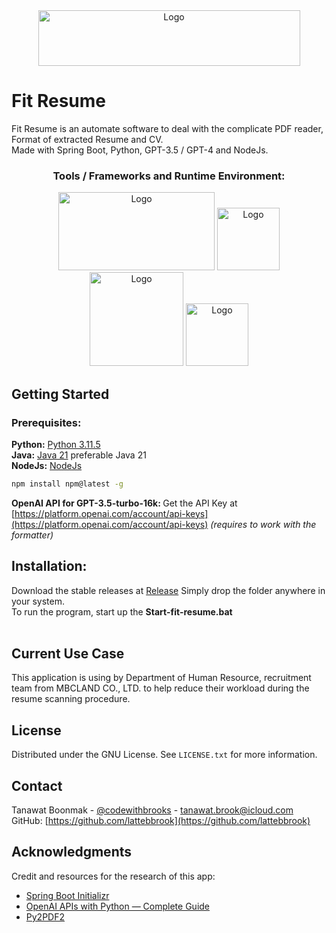 <!-- PROJECT LOGO -->
<div align="center">
  <a href="https://github.com/lattebbrook/fit-resume/blob/main/brand-logo.png">
    <img src="Frame-logo.png" alt="Logo" width="419" height="89">
  </a>
</div>

# Fit Resume
Fit Resume is an automate software to deal with the complicate PDF reader, Format of extracted Resume and CV. <br>Made with Spring Boot, Python, GPT-3.5 / GPT-4 and NodeJs.<br>

<div align="center">
    <h3>Tools / Frameworks and Runtime Environment: </h3>
    <img src="https://miro.medium.com/v2/resize:fit:600/1*V_Kow-0oz7yzfDLc_AMYcg.png" alt="Logo" width="250" height="125">
    <img src="https://upload.wikimedia.org/wikipedia/commons/thumb/c/c3/Python-logo-notext.svg/640px-Python-logo-notext.svg.png" alt="Logo" width="100" height="100">
    <img src="https://upload.wikimedia.org/wikipedia/commons/d/d9/Node.js_logo.svg" alt="Logo" width="150" height="150"">
    <img src="https://static-00.iconduck.com/assets.00/openai-icon-505x512-pr6amibw.png" alt="Logo" width="100" height="100">
</div>

<!-- GETTING STARTED -->
## Getting Started

### Prerequisites:

<b>Python:</b> <a href="">Python 3.11.5</a><br>
<b>Java:</b> <a href="">Java 21</a> preferable Java 21<br> 
<b>NodeJs:</b> <a href="">NodeJs</a><br>

  ```sh
  npm install npm@latest -g
  ```
<b> OpenAI API for GPT-3.5-turbo-16k: </b> Get the API Key at [https://platform.openai.com/account/api-keys](https://platform.openai.com/account/api-keys) <i>(requires to work with the formatter)</i>
## Installation:
Download the stable releases at <a href="https://github.com/lattebbrook/fit-resume/releases">Release</a>
Simply drop the folder anywhere in your system. <br>
To run the program, start up the <b>Start-fit-resume.bat</b><br> <br>

<!-- USER -->
## Current Use Case
This application is using by Department of Human Resource, recruitment team from MBCLAND CO., LTD. to help reduce their workload during the resume scanning procedure.

<!-- LICENSE -->
## License

Distributed under the GNU License. See `LICENSE.txt` for more information.

<!-- CONTACT -->
## Contact

Tanawat Boonmak - [@codewithbrooks](https://x.com/codewithbrooks) - tanawat.brook@icloud.com <br>
GitHub: [https://github.com/lattebbrook](https://github.com/lattebbrook)<br>


<!-- ACKNOWLEDGMENTS -->
## Acknowledgments

Credit and resources for the research of this app:
* [Spring Boot Initializr](https://start.spring.io/)
* [OpenAI APIs with Python — Complete Guide](https://medium.com/@marc.bolle/openai-apis-with-python-complete-guide-d933fb770f95)
* [Py2PDF2](https://pypdf2.readthedocs.io/en/3.0.0/)

